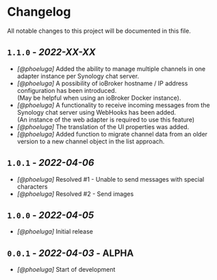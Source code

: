 # Changelog

All notable changes to this project will be documented in this file.

## `1.1.0` - *2022-XX-XX*

- *[@phoeluga]* Added the ability to manage multiple channels in one adapter instance per Synology chat server.
- *[@phoeluga]* A possibility of ioBroker hostname / IP address configuration has been introduced.\
(May be helpful when using an ioBroker Docker instance).
- *[@phoeluga]* A functionality to receive incoming messages from the Synology chat server using WebHooks has been added.\
(An instance of the web adapter is required to use this feature)
- *[@phoeluga]* The translation of the UI properties was added.
- *[@phoeluga]* Added function to migrate channel data from an older version to a new channel object in the list approach.

## `1.0.1` - *2022-04-06*

- *[@phoeluga]* Resolved #1 - Unable to send messages with special characters
- *[@phoeluga]* Resolved #2 - Send images


## `1.0.0` - *2022-04-05*

- *[@phoeluga]* Initial release


## `0.0.1` - *2022-04-03* - ALPHA

- *[@phoeluga]* Start of development
